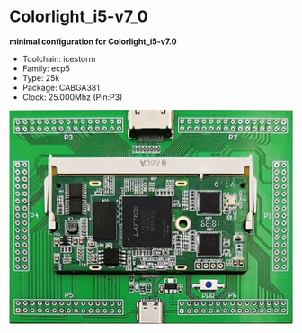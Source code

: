 # Colorlight_i5-v7_0
**minimal configuration for Colorlight_i5-v7.0**

* Toolchain: icestorm
* Family: ecp5
* Type: 25k
* Package: CABGA381
* Clock: 25.000Mhz (Pin:P3)

![board.png](board.png)

